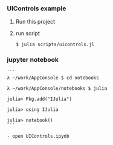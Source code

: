 ### UIControls example

1. Run this project

2. run script

    ```
    $ julia scripts/uicontrols.jl
    ```


### jupyter notebook

    ```
    λ ~/work/AppConsole $ cd notebooks

    λ ~/work/AppConsole/notebooks $ julia

    julia> Pkg.add("IJulia")

    julia> using IJulia

    julia> notebook()
    ```

    - open UIControls.ipynb